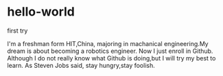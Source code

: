 # hello-world
first try

I'm a freshman form HIT,China, majoring in machanical engineering.My dream is about becoming a robotics engineer. Now I just enroll in Github. Although I do not really know what Github is doing,but I will try my best to learn. As Steven Jobs said, stay hungry,stay foolish.

